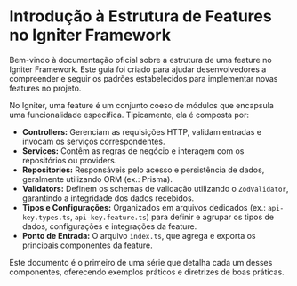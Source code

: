 # Introdução à Estrutura de Features no Igniter Framework

Bem-vindo à documentação oficial sobre a estrutura de uma feature no Igniter Framework. Este guia foi criado para ajudar desenvolvedores a compreender e seguir os padrões estabelecidos para implementar novas features no projeto.

No Igniter, uma feature é um conjunto coeso de módulos que encapsula uma funcionalidade específica. Tipicamente, ela é composta por:
- **Controllers:** Gerenciam as requisições HTTP, validam entradas e invocam os serviços correspondentes.
- **Services:** Contêm as regras de negócio e interagem com os repositórios ou providers.
- **Repositories:** Responsáveis pelo acesso e persistência de dados, geralmente utilizando ORM (ex.: Prisma).
- **Validators:** Definem os schemas de validação utilizando o `ZodValidator`, garantindo a integridade dos dados recebidos.
- **Tipos e Configurações:** Organizados em arquivos dedicados (ex.: `api-key.types.ts`, `api-key.feature.ts`) para definir e agrupar os tipos de dados, configurações e integrações da feature.
- **Ponto de Entrada:** O arquivo `index.ts`, que agrega e exporta os principais componentes da feature.

Este documento é o primeiro de uma série que detalha cada um desses componentes, oferecendo exemplos práticos e diretrizes de boas práticas.

